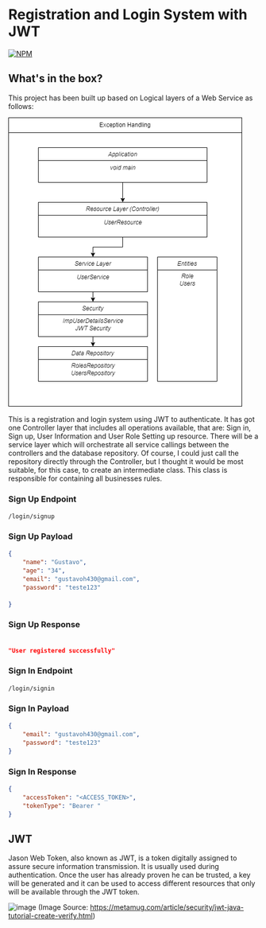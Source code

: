 # Registration and Login System with JWT

[![NPM](https://img.shields.io/npm/l/react)](https://github.com/gustavoh430/loginproject/blob/main/LICENCE) 


## What's in the box?

This project has been built up based on Logical layers of a Web Service as follows:

![Header](https://github.com/gustavoh430/loginproject/blob/main/ServiceLayer.drawio.png)

This is a registration and login system using JWT to authenticate. It has got one Controller layer that includes all operations available, that are: Sign in, Sign up, User Information and User Role Setting up resource.
There will be a service layer which will orchestrate all service callings between the controllers and the database repository. Of course, I could just call the repository directly through the Controller, but I thought it would be most suitable, for this case, to create an intermediate class. This class is responsible for containing all businesses rules.


### Sign Up Endpoint
```text
/login/signup
```

### Sign Up Payload
```json
{
    "name": "Gustavo",
    "age": "34",
    "email": "gustavoh430@gmail.com",
    "password": "teste123"

}
```
### Sign Up Response
```json

"User registered successfully"
```


### Sign In Endpoint
```text
/login/signin
```

### Sign In Payload
```json
{
    "email": "gustavoh430@gmail.com",
    "password": "teste123"
}
```

### Sign In Response
```json
{
    "accessToken": "<ACCESS_TOKEN>",
    "tokenType": "Bearer "
}
```

## JWT
Jason Web Token, also known as JWT, is a token digitally assigned to assure secure information transmission.
It is usually used during authentication. Once the user has already proven he can be trusted, a key will be generated and it can be used to access different resources that only will be available through the JWT token.

![image](https://user-images.githubusercontent.com/41215245/214250247-19335bda-0345-4e98-8de7-db7bf9652292.png)
(Image Source: https://metamug.com/article/security/jwt-java-tutorial-create-verify.html)
